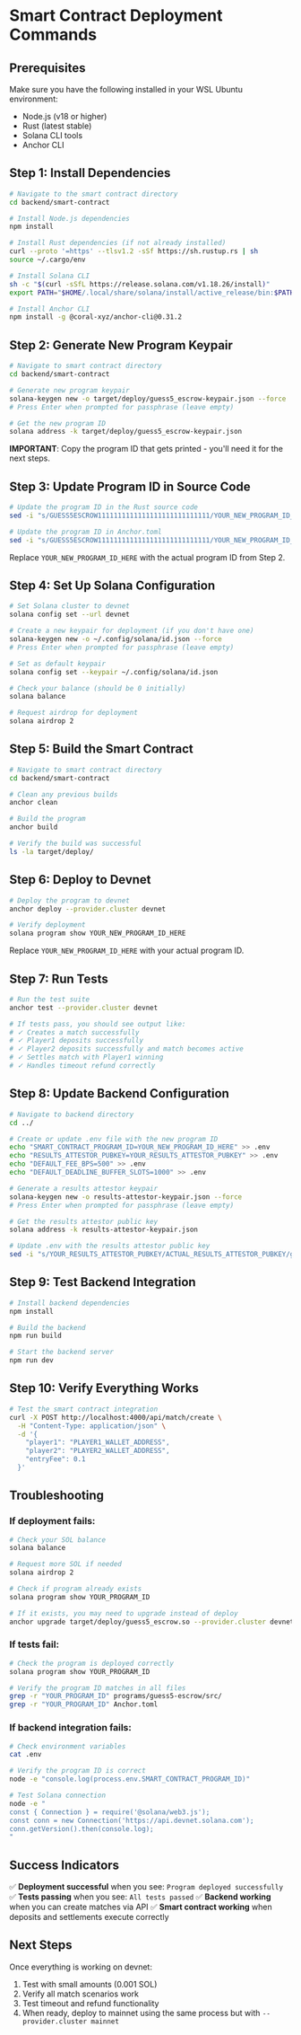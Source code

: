 # Smart Contract Deployment Commands

## Prerequisites
Make sure you have the following installed in your WSL Ubuntu environment:
- Node.js (v18 or higher)
- Rust (latest stable)
- Solana CLI tools
- Anchor CLI

## Step 1: Install Dependencies

```bash
# Navigate to the smart contract directory
cd backend/smart-contract

# Install Node.js dependencies
npm install

# Install Rust dependencies (if not already installed)
curl --proto '=https' --tlsv1.2 -sSf https://sh.rustup.rs | sh
source ~/.cargo/env

# Install Solana CLI
sh -c "$(curl -sSfL https://release.solana.com/v1.18.26/install)"
export PATH="$HOME/.local/share/solana/install/active_release/bin:$PATH"

# Install Anchor CLI
npm install -g @coral-xyz/anchor-cli@0.31.2
```

## Step 2: Generate New Program Keypair

```bash
# Navigate to smart contract directory
cd backend/smart-contract

# Generate new program keypair
solana-keygen new -o target/deploy/guess5_escrow-keypair.json --force
# Press Enter when prompted for passphrase (leave empty)

# Get the new program ID
solana address -k target/deploy/guess5_escrow-keypair.json
```

**IMPORTANT**: Copy the program ID that gets printed - you'll need it for the next steps.

## Step 3: Update Program ID in Source Code

```bash
# Update the program ID in the Rust source code
sed -i "s/GUESS5ESCROW1111111111111111111111111111/YOUR_NEW_PROGRAM_ID_HERE/g" programs/guess5-escrow/src/lib.rs

# Update the program ID in Anchor.toml
sed -i "s/GUESS5ESCROW1111111111111111111111111111/YOUR_NEW_PROGRAM_ID_HERE/g" Anchor.toml
```

Replace `YOUR_NEW_PROGRAM_ID_HERE` with the actual program ID from Step 2.

## Step 4: Set Up Solana Configuration

```bash
# Set Solana cluster to devnet
solana config set --url devnet

# Create a new keypair for deployment (if you don't have one)
solana-keygen new -o ~/.config/solana/id.json --force
# Press Enter when prompted for passphrase (leave empty)

# Set as default keypair
solana config set --keypair ~/.config/solana/id.json

# Check your balance (should be 0 initially)
solana balance

# Request airdrop for deployment
solana airdrop 2
```

## Step 5: Build the Smart Contract

```bash
# Navigate to smart contract directory
cd backend/smart-contract

# Clean any previous builds
anchor clean

# Build the program
anchor build

# Verify the build was successful
ls -la target/deploy/
```

## Step 6: Deploy to Devnet

```bash
# Deploy the program to devnet
anchor deploy --provider.cluster devnet

# Verify deployment
solana program show YOUR_NEW_PROGRAM_ID_HERE
```

Replace `YOUR_NEW_PROGRAM_ID_HERE` with your actual program ID.

## Step 7: Run Tests

```bash
# Run the test suite
anchor test --provider.cluster devnet

# If tests pass, you should see output like:
# ✓ Creates a match successfully
# ✓ Player1 deposits successfully  
# ✓ Player2 deposits successfully and match becomes active
# ✓ Settles match with Player1 winning
# ✓ Handles timeout refund correctly
```

## Step 8: Update Backend Configuration

```bash
# Navigate to backend directory
cd ../

# Create or update .env file with the new program ID
echo "SMART_CONTRACT_PROGRAM_ID=YOUR_NEW_PROGRAM_ID_HERE" >> .env
echo "RESULTS_ATTESTOR_PUBKEY=YOUR_RESULTS_ATTESTOR_PUBKEY" >> .env
echo "DEFAULT_FEE_BPS=500" >> .env
echo "DEFAULT_DEADLINE_BUFFER_SLOTS=1000" >> .env

# Generate a results attestor keypair
solana-keygen new -o results-attestor-keypair.json --force
# Press Enter when prompted for passphrase (leave empty)

# Get the results attestor public key
solana address -k results-attestor-keypair.json

# Update .env with the results attestor public key
sed -i "s/YOUR_RESULTS_ATTESTOR_PUBKEY/ACTUAL_RESULTS_ATTESTOR_PUBKEY/g" .env
```

## Step 9: Test Backend Integration

```bash
# Install backend dependencies
npm install

# Build the backend
npm run build

# Start the backend server
npm run dev
```

## Step 10: Verify Everything Works

```bash
# Test the smart contract integration
curl -X POST http://localhost:4000/api/match/create \
  -H "Content-Type: application/json" \
  -d '{
    "player1": "PLAYER1_WALLET_ADDRESS",
    "player2": "PLAYER2_WALLET_ADDRESS", 
    "entryFee": 0.1
  }'
```

## Troubleshooting

### If deployment fails:
```bash
# Check your SOL balance
solana balance

# Request more SOL if needed
solana airdrop 2

# Check if program already exists
solana program show YOUR_PROGRAM_ID

# If it exists, you may need to upgrade instead of deploy
anchor upgrade target/deploy/guess5_escrow.so --provider.cluster devnet
```

### If tests fail:
```bash
# Check the program is deployed correctly
solana program show YOUR_PROGRAM_ID

# Verify the program ID matches in all files
grep -r "YOUR_PROGRAM_ID" programs/guess5-escrow/src/
grep -r "YOUR_PROGRAM_ID" Anchor.toml
```

### If backend integration fails:
```bash
# Check environment variables
cat .env

# Verify the program ID is correct
node -e "console.log(process.env.SMART_CONTRACT_PROGRAM_ID)"

# Test Solana connection
node -e "
const { Connection } = require('@solana/web3.js');
const conn = new Connection('https://api.devnet.solana.com');
conn.getVersion().then(console.log);
"
```

## Success Indicators

✅ **Deployment successful** when you see: `Program deployed successfully`
✅ **Tests passing** when you see: `All tests passed`
✅ **Backend working** when you can create matches via API
✅ **Smart contract working** when deposits and settlements execute correctly

## Next Steps

Once everything is working on devnet:
1. Test with small amounts (0.001 SOL)
2. Verify all match scenarios work
3. Test timeout and refund functionality
4. When ready, deploy to mainnet using the same process but with `--provider.cluster mainnet`





